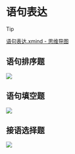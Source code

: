 # 语句表达

> [!TIP]
>
> [语句表达.xmind - 思维导图](https://iglooblog.top:5212/s/vRUv)

## 语句排序题

![](https://file.iglooblog.top/980/语句排序题.png)

## 语句填空题

![](https://file.iglooblog.top/980/语句填空题.png)

## 接语选择题

![](https://file.iglooblog.top/980/接语选择题.png)